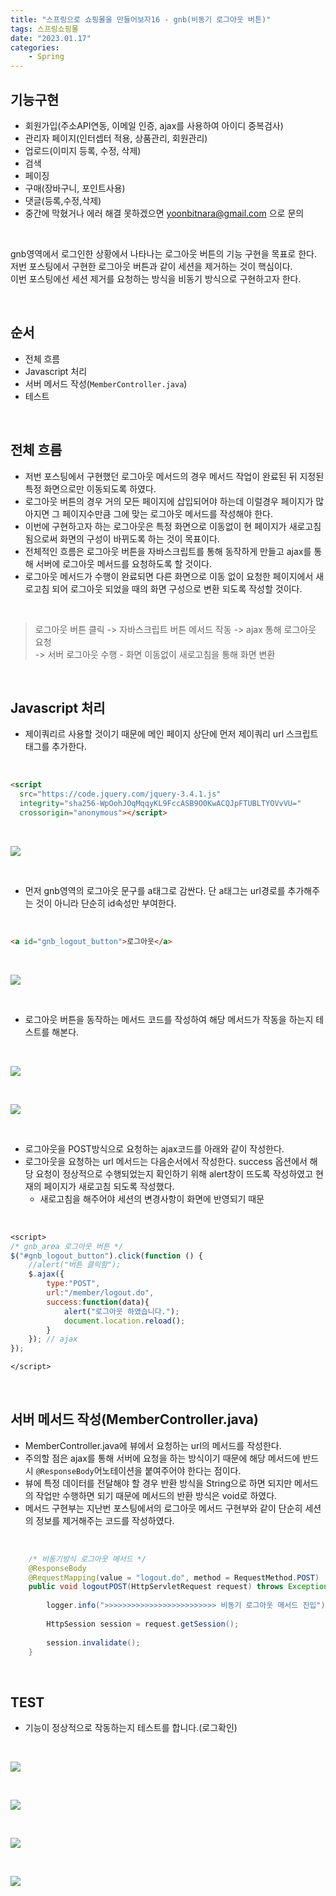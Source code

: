 ```yaml
---
title: "스프링으로 쇼핑몰을 만들어보자16 - gnb(비동기 로그아웃 버튼)"
tags: 스프링쇼핑몰
date: "2023.01.17"
categories: 
    - Spring
---
```


## 기능구현
- 회원가입(주소API연동, 이메일 인증, ajax를 사용하여 아이디 중복검사)
- 관리자 페이지(인터셉터 적용, 상품관리, 회원관리)
- 업로드(이미지 등록, 수정, 삭제)
- 검색
- 페이징
- 구매(장바구니, 포인트사용)
- 댓글(등록,수정,삭제)
- 중간에 막혔거나 에러 해결 못하겠으면 yoonbitnara@gmail.com 으로 문의

<br>

gnb영역에서 로그인한 상황에서 나타나는 로그아웃 버튼의 기능 구현을 목표로 한다.<br>
저번 포스팅에서 구현한 로그아웃 버튼과 같이 세션을 제거하는 것이 핵심이다.<br>
이번 포스팅에선 세션 제거를 요청하는 방식을 비동기 방식으로 구현하고자 한다.

<br>

## 순서
- 전체 흐름
- Javascript 처리
- 서버 메서드 작성(`MemberController.java`)
- 테스트

<br>

## 전체 흐름
- 저번 포스팅에서 구현했던 로그아웃 메서드의 경우 메서드 작업이 완료된 뒤 지정된 특정 화면으로만 이동되도록 하였다.
- 로그아웃 버튼의 경우 거의 모든 페이지에 삽입되어야 하는데 이럴경우 페이지가 많아지면 그 페이지수만큼 그에 맞는 로그아웃 메서드를 작성해야 한다.
- 이번에 구현하고자 하는 로그아웃은 특정 화면으로 이동없이 현 페이지가 새로고침 됨으로써 화면의 구성이 바뀌도록 하는 것이 목표이다.
- 전체적인 흐름은 로그아웃 버튼을 자바스크립트를 통해 동작하게 만들고 ajax를 통해 서버에 로그아웃 메서드를 요청하도록 할 것이다.
- 로그아웃 메서드가 수행이 완료되면 다른 화면으로 이동 없이 요청한 페이지에서 새로고침 되어 로그아웃 되었을 때의 화면 구성으로 변환 되도록 작성할 것이다.

<br>

> 로그아웃 버튼 클릭 -> 자바스크립트 버튼 메서드 작동 -> ajax 통해 로그아웃 요청<br> -> 서버 로그아웃 수행 - 화면 이동없이 새로고침을 통해 화면 변환

<br>

## Javascript 처리
- 제이쿼리르 사용할 것이기 때문에 메인 페이지 상단에 먼저 제이쿼리 url 스크립트 태그를 추가한다.

<br>

```html
<script
  src="https://code.jquery.com/jquery-3.4.1.js"
  integrity="sha256-WpOohJOqMqqyKL9FccASB9O0KwACQJpFTUBLTYOVvVU="
  crossorigin="anonymous"></script>
```

<br>

![](/assets/images/logout_main1.png)

<br>

- 먼저  gnb영역의 로그아웃 문구를 a태그로 감싼다. 단 a태그는 url경로를 추가해주는 것이 아니라 단순히 id속성만 부여한다.

<br>

```html
<a id="gnb_logout_button">로그아웃</a>
```

<br>

![](/assets/images/logout_main2.png)

<br>

- 로그아웃 버튼을 동작하는 메서드 코드를 작성하여 해당 메서드가 작동을 하는지 테스트를 해본다.

<br>

![](/assets/images/logout_main3.png)

<br>

![](/assets/images/logout_main4.png)

<br>

- 로그아웃을  POST방식으로 요청하는 ajax코드를 아래와 같이 작성한다.
- 로그아웃을 요청하는 url 메서드는 다음순서에서 작성한다. success 옵션에서 해당 요청이 정상적으로 수행되었는지 확인하기 위해 alert창이 뜨도록 작성하였고 현재의 페이지가 새로고침 되도록 작성했다.
	- 새로고침을 해주어야 세션의 변경사항이 화면에 반영되기 때문

<br>

```jsp
<script>
/* gnb_area 로그아웃 버튼 */
$("#gnb_logout_button").click(function () {
	//alert("버튼 클릭함");
	$.ajax({
		type:"POST",
		url:"/member/logout.do",
		success:function(data){
			alert("로그아웃 하였습니다.");
			document.location.reload();
		}
	}); // ajax
});

</script>
```

<br>

## 서버 메서드 작성(MemberController.java)
- MemberController.java에 뷰에서 요청하는 url의 메서드를 작성한다. 
- 주의할 점은 ajax를 통해 서버에 요청을 하는 방식이기 때문에 해당 메서드에 반드시 `@ResponseBody`어노테이션을 붙여주어야 한다는 점이다.
- 뷰에 특정 데이터를 전달해야 할 경우 반환 방식을 String으로 하면 되지만 메서드의 작업만 수행하면 되기 때문에 메서드의 반환 방식은 void로 하였다.
- 메서드 구현부는 지난번 포스팅에서의 로그아웃 메서드 구현부와 같이 단순히 세션의 정보를 제거해주는 코드를 작성하였다.

<br>

```java
	/* 비동기방식 로그아웃 메서드 */
	@ResponseBody
	@RequestMapping(value = "logout.do", method = RequestMethod.POST)
	public void logoutPOST(HttpServletRequest request) throws Exception {
		
		logger.info(">>>>>>>>>>>>>>>>>>>>>>>>> 비동기 로그아웃 메서드 진입");
		
		HttpSession session = request.getSession();
		
		session.invalidate();
	}
```

<br>

## TEST
- 기능이 정상적으로 작동하는지 테스트를 합니다.(로그확인)

<br>

![](/assets/images/logout_main5.png)

<br>

![](/assets/images/logout_main6.png)

<br>

![](/assets/images/logout_main7.png)

<br>

![](/assets/images/logout_main8.png)